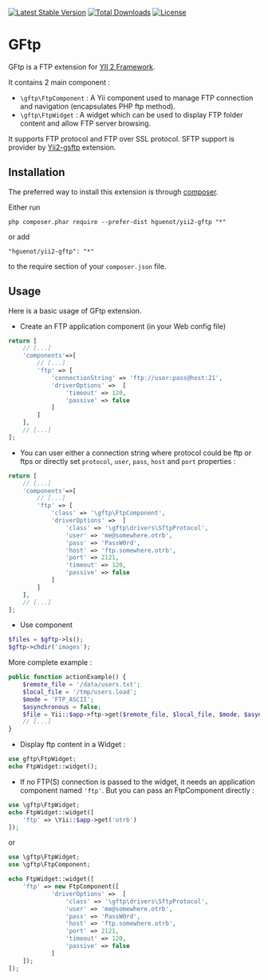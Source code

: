 [![Latest Stable Version](https://poser.pugx.org/hguenot/yii2-gftp/v/stable)](https://packagist.org/packages/hguenot/yii2-gftp)
[![Total Downloads](https://poser.pugx.org/hguenot/yii2-gftp/downloads)](https://packagist.org/packages/hguenot/yii2-gftp)
[![License](https://poser.pugx.org/hguenot/yii2-gftp/license)](https://packagist.org/packages/hguenot/yii2-gftp)

GFtp
====
GFtp is a FTP extension for [YII 2 Framework](http://www.yiiframework.com).

It contains 2 main component :

* `\gftp\FtpComponent` : A Yii component used to manage FTP connection and navigation (encapsulates PHP ftp method).
* `\gftp\FtpWidget` : A widget which can be used to display FTP folder content and allow FTP server browsing.

It supports FTP protocol and FTP over SSL protocol.
SFTP support is provider by [Yii2-gsftp](https://github.com/hguenot/yii2-gsftp) extension.

Installation
------------

The preferred way to install this extension is through [composer](http://getcomposer.org/download/).

Either run

```
php composer.phar require --prefer-dist hguenot/yii2-gftp "*"
```

or add

```
"hguenot/yii2-gftp": "*"
```

to the require section of your `composer.json` file.


Usage
-----

Here is a basic usage of GFtp extension. 

* Create an FTP application component (in your Web config file)

```php
return [
	// [...]
	'components'=>[
		// [...]
		'ftp' => [
			'connectionString' => 'ftp://user:pass@host:21',
			'driverOptions' =>  [
				'timeout' => 120,
				'passive' => false
			]
		]
	],
	// [...]
];
```

* You can user either a connection string where protocol could be ftp or ftps or directly set `protocol`, `user`, 
  `pass`, `host` and `port` properties :  

```php
return [
	// [...]
	'components'=>[
		// [...]
		'ftp' => [
			'class' => '\gftp\FtpComponent',
			'driverOptions' =>  [
				'class' => '\gftp\drivers\SftpProtocol',
				'user' => 'me@somewhere.otrb',
				'pass' => 'PassW0rd',
				'host' => 'ftp.somewhere.otrb',
				'port' => 2121,
				'timeout' => 120,
				'passive' => false
			]
		]
	],
	// [...]
];
```

* Use component

```php
$files = $gftp->ls();
$gftp->chdir('images');
```

More complete example : 

```php
public function actionExample() { 
    $remote_file = '/data/users.txt'; 
    $local_file = '/tmp/users.load'; 
    $mode = 'FTP_ASCII'; 
    $asynchronous = false; 
    $file = Yii::$app->ftp->get($remote_file, $local_file, $mode, $asynchronous); 
    // [...]
} 
```

* Display ftp content in a Widget :

```php
use gftp\FtpWidget;
echo FtpWidget::widget();
```

* If no FTP(S) connection is passed to the widget, it needs an application component named `'ftp'`. But you can pass an
 FtpComponent directly : 

```php
use \gftp\FtpWidget;
echo FtpWidget::widget([
	'ftp' => \Yii::$app->get('otrb')
]);
```

or 

```php
use \gftp\FtpWidget;
use \gftp\FtpComponent;

echo FtpWidget::widget([
	'ftp' => new FtpComponent([
			'driverOptions' =>  [
				'class' => '\gftp\drivers\SftpProtocol',
				'user' => 'me@somewhere.otrb',
				'pass' => 'PassW0rd',
				'host' => 'ftp.somewhere.otrb',
				'port' => 2121,
				'timeout' => 120,
				'passive' => false
			]
	]);
]);
```


